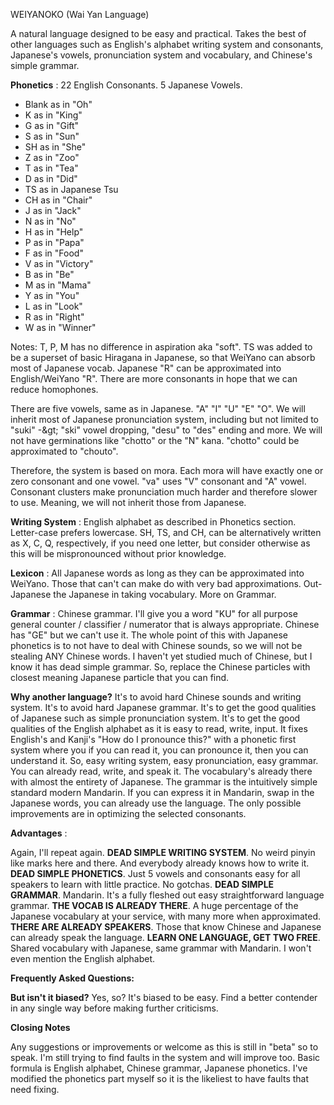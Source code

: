 WEIYANOKO (Wai Yan Language)

A natural language designed to be easy and practical. Takes the best of other languages such as English&#39;s alphabet writing system and consonants, Japanese&#39;s vowels, pronunciation system and vocabulary, and Chinese&#39;s simple grammar.

**Phonetics** : 22 English Consonants. 5 Japanese Vowels.

- Blank as in &quot;Oh&quot;
- K as in &quot;King&quot;
- G as in &quot;Gift&quot;
- S as in &quot;Sun&quot;
- SH as in &quot;She&quot;
- Z as in &quot;Zoo&quot;
- T as in &quot;Tea&quot;
- D as in &quot;Did&quot;
- TS as in Japanese Tsu
- CH as in &quot;Chair&quot;
- J as in &quot;Jack&quot;
- N as in &quot;No&quot;
- H as in &quot;Help&quot;
- P as in &quot;Papa&quot;
- F as in &quot;Food&quot;
- V as in &quot;Victory&quot;
- B as in &quot;Be&quot;
- M as in &quot;Mama&quot;
- Y as in &quot;You&quot;
- L as in &quot;Look&quot;
- R as in &quot;Right&quot;
- W as in &quot;Winner&quot;

Notes: T, P, M has no difference in aspiration aka &quot;soft&quot;. TS was added to be a superset of basic Hiragana in Japanese, so that WeiYano can absorb most of Japanese vocab. Japanese &quot;R&quot; can be approximated into English/WeiYano &quot;R&quot;. There are more consonants in hope that we can reduce homophones.

There are five vowels, same as in Japanese. &quot;A&quot; &quot;I&quot; &quot;U&quot; &quot;E&quot; &quot;O&quot;. We will inherit most of Japanese pronunciation system, including but not limited to &quot;suki&quot; -\&gt; &quot;ski&quot; vowel dropping, &quot;desu&quot; to &quot;des&quot; ending and more. We will not have germinations like &quot;chotto&quot; or the &quot;N&quot; kana. &quot;chotto&quot; could be approximated to &quot;chouto&quot;.

Therefore, the system is based on mora. Each mora will have exactly one or zero consonant and one vowel. &quot;va&quot; uses &quot;V&quot; consonant and &quot;A&quot; vowel. Consonant clusters make pronunciation much harder and therefore slower to use. Meaning, we will not inherit those from Japanese.

**Writing System** : English alphabet as described in Phonetics section. Letter-case prefers lowercase. SH, TS, and CH, can be alternatively written as X, C, Q, respectively, if you need one letter, but consider otherwise as this will be mispronounced without prior knowledge.

**Lexicon** : All Japanese words as long as they can be approximated into WeiYano. Those that can&#39;t can make do with very bad approximations. Out-Japanese the Japanese in taking vocabulary. More on Grammar.

**Grammar** : Chinese grammar. I&#39;ll give you a word &quot;KU&quot; for all purpose general counter / classifier / numerator that is always appropriate. Chinese has &quot;GE&quot; but we can&#39;t use it. The whole point of this with Japanese phonetics is to not have to deal with Chinese sounds, so we will not be stealing ANY Chinese words. I haven&#39;t yet studied much of Chinese, but I know it has dead simple grammar. So, replace the Chinese particles with closest meaning Japanese particle that you can find.

**Why another language?** It&#39;s to avoid hard Chinese sounds and writing system. It&#39;s to avoid hard Japanese grammar. It&#39;s to get the good qualities of Japanese such as simple pronunciation system. It&#39;s to get the good qualities of the English alphabet as it is easy to read, write, input. It fixes English&#39;s and Kanji&#39;s &quot;How do I pronounce this?&quot; with a phonetic first system where you if you can read it, you can pronounce it, then you can understand it. So, easy writing system, easy pronunciation, easy grammar. You can already read, write, and speak it. The vocabulary&#39;s already there with almost the entirety of Japanese. The grammar is the intuitively simple standard modern Mandarin. If you can express it in Mandarin, swap in the Japanese words, you can already use the language. The only possible improvements are in optimizing the selected consonants.

**Advantages** :

Again, I&#39;ll repeat again. **DEAD SIMPLE WRITING SYSTEM**. No weird pinyin like marks here and there. And everybody already knows how to write it. **DEAD SIMPLE PHONETICS**. Just 5 vowels and consonants easy for all speakers to learn with little practice. No gotchas. **DEAD SIMPLE GRAMMAR**. Mandarin. It&#39;s a fully fleshed out easy straightforward language grammar. **THE VOCAB IS ALREADY THERE**. A huge percentage of the Japanese vocabulary at your service, with many more when approximated. **THERE ARE ALREADY SPEAKERS**. Those that know Chinese and Japanese can already speak the language. **LEARN ONE LANGUAGE, GET TWO FREE**. Shared vocabulary with Japanese, same grammar with Mandarin. I won&#39;t even mention the English alphabet.

**Frequently Asked Questions:**

**But isn&#39;t it biased?** Yes, so? It&#39;s biased to be easy. Find a better contender in any single way before making further criticisms.

**Closing Notes**

Any suggestions or improvements or welcome as this is still in &quot;beta&quot; so to speak. I&#39;m still trying to find faults in the system and will improve too. Basic formula is English alphabet, Chinese grammar, Japanese phonetics. I&#39;ve modified the phonetics part myself so it is the likeliest to have faults that need fixing.